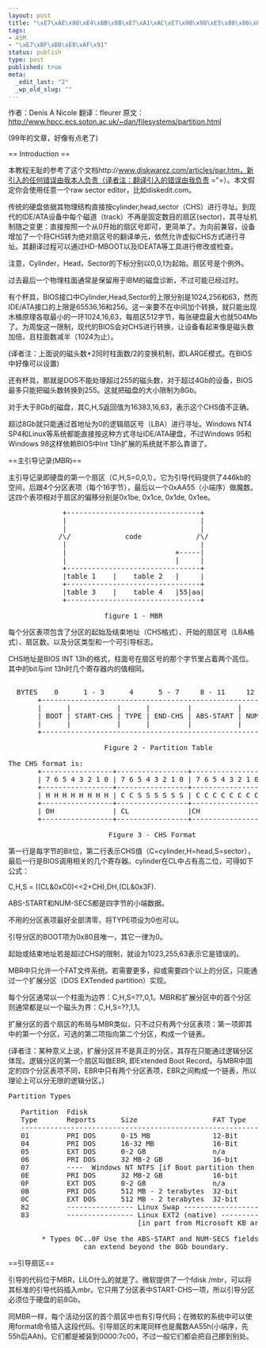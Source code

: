 ```yaml
--- 
layout: post
title: "\xE7\xAE\x80\xE4\xBB\x8B\xE7\xA1\xAC\xE7\x9B\x98\xE5\x88\x86\xE5\x8C\xBA"
tags: 
- ASM
- "\xE7\xBF\xBB\xE8\xAF\x91"
status: publish
type: post
published: true
meta: 
  _edit_last: "2"
  _wp_old_slug: ""
---
```

作者：Denis A Nicole
翻译：fleurer
原文：http://www.hpcc.ecs.soton.ac.uk/~dan/filesystems/partition.html

(99年的文章，好像有点老了)

<!--more-->

== Introduction ==

本教程无耻的参考了这个文档http://www.diskwarez.com/articles/par.htm，新引入的任何错误由我本人负责（译者注：翻译引入的错误由我负责 ="=）。本文假定你会使用任意一个raw sector editor，比如diskedit.com。

传统的硬盘依据其物理结构直接按cylinder,head,sector（CHS）进行寻址。到现代的IDE/ATA设备中每个磁道（track）不再是固定数目的扇区(sector)，其寻址机制随之变更：直接按照一个从0开始的扇区号即可，更简单了。为向前兼容，设备增加了一个将CHS转为绝对扇区号的翻译单元，依然允许虚拟CHS方式进行寻址。其翻译过程可以通过HD-MBOOT以及IDEATA等工具进行修改或检查。

注意，Cylinder，Head，Sector的下标分别以0,0,1为起始。扇区号是个例外。

过去最后一个物理柱面通常是保留用于IBM的磁盘诊断，不过可能已经过时。

有个杯具，BIOS接口中Cylinder,Head,Sector的上限分别是1024,256和63，然而IDE/ATA接口的上限是65536,16和256。这一来要不在中间加个转换，就只能出现木桶原理各取最小的一环1024,16,63，每扇区512字节，每张硬盘最大也就504Mb了。为周旋这一限制，现代的BIOS会对CHS进行转换，让设备看起来像是磁头数加倍，且柱面数减半（1024为止）。

(译者注：上面说的磁头数*2同时柱面数/2的变换机制，即LARGE模式。在BIOS中好像可以设置)

还有杯具，那就是DOS不能处理超过255的磁头数，对于超过4Gb的设备，BIOS最多只能把磁头数转换到255。这就把磁盘的大小限制为8Gb。

对于大于8Gb的磁盘，其C,H,S返回值为16383,16,63，表示这个CHS值不正确。

超过8Gb就只能通过首地址为0的逻辑扇区号（LBA）进行寻址。Windows NT4 SP4和Linux等系统都能直接按这种方式寻址IDE/ATA硬盘，不过Windows 95和Windows 98这样依赖BIOS中Int 13h扩展的系统就不那么靠谱了。

==主引导记录(MBR)==

主引导记录即硬盘的第一个扇区（C,H,S=0,0,1）。它为引导代码提供了446kb的空间，后跟4个分区表项（每个16字节），最后以一个0xAA55（小端序）做魔数。这四个表项相对于扇区的偏移分别是0x1be, 0x1ce, 0x1de, 0x1ee。

<pre>
             +--------------------------------+
             |                                |
             |                                |
            /\/             code             /\/
             |                                |
             |                          +-----|
             |                          |     |
             +--------------------------------+
             |table 1    |    table 2   |     |
             +--------------------------------+
             |table 3    |    table 4   |55|aa|
             +--------------------------------+

                       figure 1 - MBR
</pre>

每个分区表项包含了分区的起始及结束地址（CHS格式）、开始的扇区号（LBA格式）、扇区数。以及分区类型和一个可引导标志。

CHS地址是BIOS INT 13h的格式，柱面号在扇区号的那个字节里占着两个高位。其中的bit与int 13h时几个寄存器内的值相同。

<pre>

  BYTES    0      1 - 3      4      5 - 7     8 - 11     12 - 15
       +----------------------------------------------------------+
       |      |           |      |         |           |          |
       | BOOT | START-CHS | TYPE | END-CHS | ABS-START | NUM-SECS |
       |      |           |      |         |           |          |
       +----------------------------------------------------------+

                       Figure 2 - Partition Table

The CHS format is:
       +-----------------+-----------------+-----------------+
       | 7 6 5 4 3 2 1 0 | 7 6 5 4 3 2 1 0 | 7 6 5 4 3 2 1 0 |
       +-----------------+-----------------+-----------------+
       | H H H H H H H H | C C S S S S S S | C C C C C C C C |
       +-----------------+-----------------+-----------------+
       | DH              | CL              |CH               |
       +-----------------+-----------------+-----------------+

                        Figure 3 - CHS Format
</pre>

第一行是每字节的Bit位，第二行表示CHS值（C=cylinder,H=head,S=sector），最后一行是BIOS调用相关的几个寄存器。cylinder在CL中占有高二位，可得如下公式：

C,H,S = ((CL&0xC0)<<2+CH),DH,(CL&0x3F).

ABS-START和NUM-SECS都是四字节的小端数据。

不用的分区表项最好全部清零，将TYPE项设为0也可以。

引导分区的BOOT项为0x80且唯一，其它一律为0。

起始或结束地址若是超过CHS的限制，就设为1023,255,63表示它是错误的。

MBR中只允许一个FAT文件系统。若需要更多，抑或需要四个以上的分区，只能通过一个扩展分区（DOS EXTended partition）实现。

每个分区通常以一个柱面为边界：C,H,S=??,0,1。MBR和扩展分区中的首个分区则通常都是以一个磁头为界：C,H,S=??,1,1。

扩展分区的首个扇区的布局与MBR类似，只不过只有两个分区表项：第一项即其中的第一个分区，可选的第二项指向第二个分区，构成一个链表。

(译者注：某种意义上说，扩展分区并不是真正的分区，其存在只能通过逻辑分区体现。逻辑分区的第一个扇区叫做EBR, 即Extended Boot Record。与MBR中固定的四个分区表项不同，EBR中只有两个分区表项，EBR之间构成一个链表，所以理论上可以分无限的逻辑分区。)

<pre>
Partition Types

   Partition  Fdisk                                          Starting in
   Type       Reports      Size                  FAT Type    version
   ---------------------------------------------------------------------
   01         PRI DOS      0-15 MB               12-Bit      MS-DOS 2.0
   04         PRI DOS      16-32 MB              16-Bit      MS-DOS 3.0
   05         EXT DOS      0-2 GB                n/a         MS-DOS 3.3
   06         PRI DOS      32 MB-2 GB            16-bit      MS-DOS 4.0
   07         ----  Windows NT NTFS [if Boot partition then < 4Gb] ----
   0E         PRI DOS      32 MB-2 GB            16-bit      Windows 95  *
   0F         EXT DOS      0-2 GB                n/a         Windows 95  *
   0B         PRI DOS      512 MB - 2 terabytes  32-bit      OSR2        *
   0C         EXT DOS      512 MB - 2 terabytes  32-bit      OSR2        *
   82         ---------------- Linux Swap ------------------------
   83         ---------------- Linux EXT2 (native) ---------------           
                               [in part from Microsoft KB article Q69912]

		* Types 0C..0F Use the ABS-START and NUM-SECS fields and thus
                  can extend beyond the 8Gb boundary.
</pre>


==引导扇区==

引导的代码位于MBR，LILO什么的就是了。微软提供了一个fdisk /mbr，可以将其标准的引导代码插入mbr。它只用了分区表中START-CHS一项，所以引导分区必须位于硬盘的前8Gb。

同MBR一样，每个活动分区的首个扇区中也有引导代码；在微软的系统中可以使用format命令插入这段代码。引导扇区的末尾同样也是魔数AA55h(小端序，先55h后AAh)。它们都是被装到0000:7c00，不过一般它们都会把自己挪到别处。
